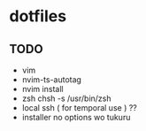 # dotfiles

## TODO

- vim
- nvim-ts-autotag
- nvim install
- zsh chsh -s /usr/bin/zsh
- local ssh ( for temporal use ) ??
- installer no options wo tukuru
